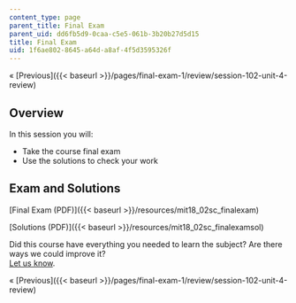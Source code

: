 ```yaml
---
content_type: page
parent_title: Final Exam
parent_uid: dd6fb5d9-0caa-c5e5-061b-3b20b27d5d15
title: Final Exam
uid: 1f6ae802-8645-a64d-a8af-4f5d3595326f
---
```


« [Previous]({{< baseurl >}}/pages/final-exam-1/review/session-102-unit-4-review)

Overview
--------

In this session you will:

*   Take the course final exam
*   Use the solutions to check your work

Exam and Solutions
------------------

[Final Exam (PDF)]({{< baseurl >}}/resources/mit18_02sc_finalexam)

[Solutions (PDF)]({{< baseurl >}}/resources/mit18_02sc_finalexamsol)

Did this course have everything you needed to learn the subject? Are there ways we could improve it?  
[Let us know](/jsp/feedback.jsp?Referer=OCWScholar).

« [Previous]({{< baseurl >}}/pages/final-exam-1/review/session-102-unit-4-review)